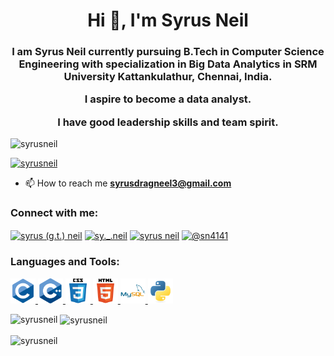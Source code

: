 <h1 align="center">Hi 👋, I'm Syrus Neil</h1>
<h3 align="center">I am Syrus Neil currently pursuing B.Tech in Computer Science Engineering with specialization in Big Data Analytics in SRM University Kattankulathur, Chennai, India.

I aspire to become a data analyst.

I have good leadership skills and team spirit.</h3>

<p align="left"> <img src="https://komarev.com/ghpvc/?username=syrusneil&label=Profile%20views&color=0e75b6&style=flat" alt="syrusneil" /> </p>

<p align="left"> <a href="https://github.com/ryo-ma/github-profile-trophy"><img src="https://github-profile-trophy.vercel.app/?username=syrusneil" alt="syrusneil" /></a> </p>

- 📫 How to reach me **syrusdragneel3@gmail.com**

<h3 align="left">Connect with me:</h3>
<p align="left">
<a href="https://linkedin.com/in/syrus (g.t.) neil" target="blank"><img align="center" src="https://raw.githubusercontent.com/rahuldkjain/github-profile-readme-generator/master/src/images/icons/Social/linked-in-alt.svg" alt="syrus (g.t.) neil" height="30" width="40" /></a>
<a href="https://instagram.com/sy._.neil" target="blank"><img align="center" src="https://raw.githubusercontent.com/rahuldkjain/github-profile-readme-generator/master/src/images/icons/Social/instagram.svg" alt="sy._.neil" height="30" width="40" /></a>
<a href="https://www.hackerrank.com/syrus neil" target="blank"><img align="center" src="https://raw.githubusercontent.com/rahuldkjain/github-profile-readme-generator/master/src/images/icons/Social/hackerrank.svg" alt="syrus neil" height="30" width="40" /></a>
<a href="https://www.hackerearth.com/@sn4141" target="blank"><img align="center" src="https://raw.githubusercontent.com/rahuldkjain/github-profile-readme-generator/master/src/images/icons/Social/hackerearth.svg" alt="@sn4141" height="30" width="40" /></a>
</p>

<h3 align="left">Languages and Tools:</h3>
<p align="left"> <a href="https://www.cprogramming.com/" target="_blank" rel="noreferrer"> <img src="https://raw.githubusercontent.com/devicons/devicon/master/icons/c/c-original.svg" alt="c" width="40" height="40"/> </a> <a href="https://www.w3schools.com/cpp/" target="_blank" rel="noreferrer"> <img src="https://raw.githubusercontent.com/devicons/devicon/master/icons/cplusplus/cplusplus-original.svg" alt="cplusplus" width="40" height="40"/> </a> <a href="https://www.w3schools.com/css/" target="_blank" rel="noreferrer"> <img src="https://raw.githubusercontent.com/devicons/devicon/master/icons/css3/css3-original-wordmark.svg" alt="css3" width="40" height="40"/> </a> <a href="https://www.w3.org/html/" target="_blank" rel="noreferrer"> <img src="https://raw.githubusercontent.com/devicons/devicon/master/icons/html5/html5-original-wordmark.svg" alt="html5" width="40" height="40"/> </a> <a href="https://www.mysql.com/" target="_blank" rel="noreferrer"> <img src="https://raw.githubusercontent.com/devicons/devicon/master/icons/mysql/mysql-original-wordmark.svg" alt="mysql" width="40" height="40"/> </a> <a href="https://www.python.org" target="_blank" rel="noreferrer"> <img src="https://raw.githubusercontent.com/devicons/devicon/master/icons/python/python-original.svg" alt="python" width="40" height="40"/> </a> </p>

<p><img align="left" src="https://github-readme-stats.vercel.app/api/top-langs?username=syrusneil&show_icons=true&locale=en&layout=compact" alt="syrusneil" /></p>

<p>&nbsp;<img align="center" src="https://github-readme-stats.vercel.app/api?username=syrusneil&show_icons=true&locale=en" alt="syrusneil" /></p>

<p><img align="center" src="https://github-readme-streak-stats.herokuapp.com/?user=syrusneil&" alt="syrusneil" /></p>
